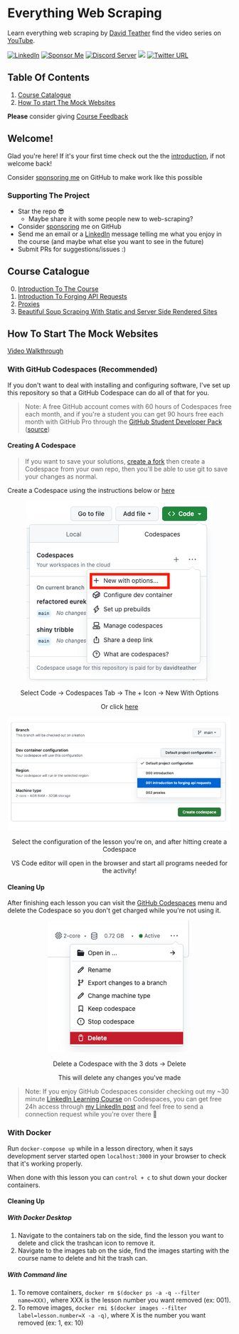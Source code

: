 # Everything Web Scraping
Learn everything web scraping by [David Teather](https://twitter.com/david_teather) find the video series on [YouTube](https://youtube.com/playlist?list=PLmRtxHvzkEE8Ofiy4hnnXSoxw7gs4HOHt).

[![LinkedIn](https://img.shields.io/badge/LinkedIn-0077B5?style=for-the-badge&logo=linkedin&logoColor=white&style=flat-square)](https://www.linkedin.com/in/davidteather/) [![Sponsor Me](https://img.shields.io/static/v1?label=Sponsor&message=%E2%9D%A4&logo=GitHub)](https://github.com/sponsors/davidteather) [![Discord Server](https://img.shields.io/discord/783108952111579166.svg?color=7289da&logo=discord&style=flat-square)](https://discord.gg/yyPhbfma6f) ![](https://visitor-badge.laobi.icu/badge?page_id=davidteather.web-scraping-by-reverse-engineering) [![Twitter URL](https://img.shields.io/twitter/url?style=social&url=https%3A%2F%2Ftwitter.com%2Fdavid_teather)](https://twitter.com/david_teather)

## Table Of Contents
1. [Course Catalogue](#course-catalogue)
2. [How To start The Mock Websites](#how-to-start-the-mock-websites)

**Please** consider giving [Course Feedback](https://forms.gle/LjRwHoR34vD1knGa6)

## Welcome!

Glad you're here! If it's your first time check out the the [introduction](./000-introduction/README.md), if not welcome back!

Consider [sponsoring me](https://github.com/sponsors/davidteather) on GitHub to make work like this possible

### Supporting The Project
* Star the repo 😎
    * Maybe share it with some people new to web-scraping?
* Consider [sponsoring](https://github.com/sponsors/davidteather) me on GitHub
* Send me an email or a [LinkedIn](https://www.linkedin.com/in/davidteather/) message telling me what you enjoy in the course (and maybe what else you want to see in the future)
* Submit PRs for suggestions/issues :)
## Course Catalogue
0. [Introduction To The Course](/000-introduction/)
1. [Introduction To Forging API Requests](/001-introduction-to-forging-api-requests/)
2. [Proxies](/002-proxies)
3. [Beautiful Soup Scraping With Static and Server Side Rendered Sites](/003-beautiful-soup-with-static-site-and-server-side-rendered-web-scraping)


## How To Start The Mock Websites

[Video Walkthrough](https://youtu.be/WmeDXK7KRKE)

### With GitHub Codespaces (Recommended)

If you don't want to deal with installing and configuring software, I've set up this repository so that a GitHub Codespace can do all of that for you.

> Note: A free GitHub account comes with 60 hours of Codespaces free each month, and if you're a student you can get 90 hours free each month with GitHub Pro through the [GitHub Student Developer Pack](https://education.github.com/pack) ([source](https://github.com/features/codespaces))

#### Creating A Codespace
> If you want to save your solutions, [create a fork](https://github.com/davidteather/everything-web-scraping/fork) then create a Codespace from your own repo, then you'll be able to use git to save your changes as normal.

Create a Codespace using the instructions below or [here](https://github.com/codespaces/new)
<div align="center">
  <img src="./assets/codespaces-new-with-options.png">
  <p>Select Code -> Codespaces Tab -> The + Icon -> New With Options</p>
  <p>Or click <a href="https://github.com/codespaces/new?hide_repo_select=true&ref=main&repo=579266275">here</a></p>
</div>

<div align="center">
  <img src="./assets/codespaces-select-configuration.png">
  <p>Select the configuration of the lesson you're on, and after hitting create a Codespace</p>
  <p>VS Code editor will open in the browser and start all programs needed for the activity!</p>
</div>

#### Cleaning Up

After finishing each lesson you can visit the [GitHub Codespaces](https://github.com/codespaces) menu and delete the Codespace so you don't get charged while you're not using it.

<div align="center">
  <img src="./assets/delete-codespace.png">
  <p>Delete a Codespace with the 3 dots -> Delete</p>
  <p>This will delete any changes you've made</p>
</div>

> Note: If you enjoy GitHub Codespaces consider checking out my ~30 minute [LinkedIn Learning Course](https://www.linkedin.com/learning/github-codespaces-for-students/why-use-github-codespaces) on Codespaces, you can get free 24h access through [my LinkedIn post](https://www.linkedin.com/feed/update/urn:li:activity:7069391759281147905/) and feel free to send a connection request while you're over there 🤠

### With Docker

Run `docker-compose up` while in a lesson directory, when it says development server started open `localhost:3000` in your browser to check that it's working properly.

When done with this lesson you can `control + c` to shut down your docker containers.

#### Cleaning Up
##### With Docker Desktop

1. Navigate to the containers tab on the side, find the lesson you want to delete and click the trashcan icon to remove it.
2. Navigate to the images tab on the side, find the images starting with the course name to delete and hit the trash can.

##### With Command line

1. To remove containers, `docker rm $(docker ps -a -q --filter name=XXX)`, where XXX is the lesson number you want removed (ex: 001).
2. To remove images, `docker rmi $(docker images --filter label=lesson.number=X -a -q)`, where X is the number you want removed (ex: 1, ex: 10)
